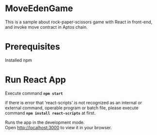 # MoveEdenGame
This is a sample about rock-paper-scissors game with React in front-end, and invoke move contract in Aptos chain.


# Prerequisites
Installed npm

# Run React App

Execute command **`npm start`**

if there is error that 'react-scripts' is not recognized as an internal or external command, operable program or batch file, please execute command **`npm install react-scripts`** at first.

Runs the app in the development mode.\
Open [http://localhost:3000](http://localhost:3000) to view it in your browser.
